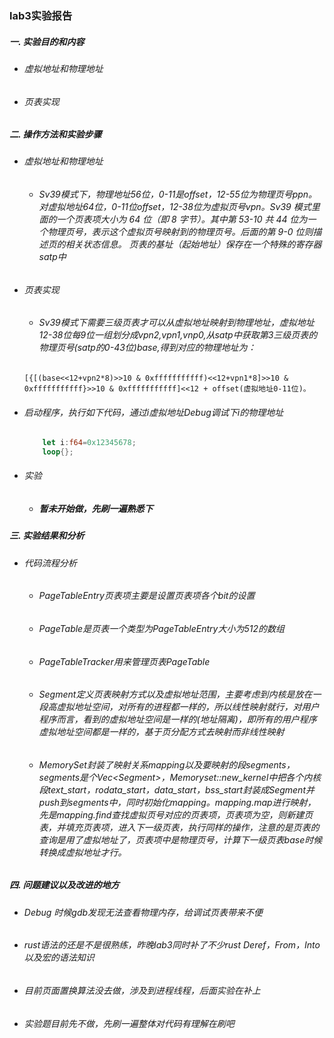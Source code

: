### lab3实验报告
 ##### 一. 实验目的和内容
  - ###### 虚拟地址和物理地址
  - ###### 页表实现
 
 ##### 二. 操作方法和实验步骤
  - ###### 虚拟地址和物理地址
    * ###### Sv39模式下，物理地址56位，0-11是offset，12-55位为物理页号ppn。对虚拟地址64位，0-11位offset，12-38位为虚拟页号vpn。Sv39 模式里面的一个页表项大小为 64 位（即 8 字节）。其中第 53-10 共 44 位为一个物理页号，表示这个虚拟页号映射到的物理页号。后面的第 9-0 位则描述页的相关状态信息。 页表的基址（起始地址）保存在一个特殊的寄存器satp中
  - ###### 页表实现
    * ###### Sv39模式下需要三级页表才可以从虚拟地址映射到物理地址，虚拟地址12-38位每9位一组划分成vpn2,vpn1,vnp0,从satp中获取第3三级页表的物理页号(satp的0-43位)base,得到对应的物理地址为：
    ```
    [{[(base<<12+vpn2*8)>>10 & 0xfffffffffff)<<12+vpn1*8]>>10 & 0xfffffffffff}>>10 & 0xfffffffffff]<<12 + offset(虚拟地址0-11位)。
    ```
  - ###### 启动程序，执行如下代码，通过i虚拟地址Debug调试下i的物理地址
    ```rust
        let i:f64=0x12345678;
        loop{};
    ```
  - ###### 实验
    * ##### 暂未开始做，先刷一遍熟悉下
 
 ##### 三. 实验结果和分析
  - ###### 代码流程分析 
      * ###### PageTableEntry页表项主要是设置页表项各个bit的设置
      * ###### PageTable是页表一个类型为PageTableEntry大小为512的数组
      * ###### PageTableTracker用来管理页表PageTable
      * ###### Segment定义页表映射方式以及虚拟地址范围，主要考虑到内核是放在一段高虚拟地址空间，对所有的进程都一样的，所以线性映射就行，对用户程序而言，看到的虚拟地址空间是一样的(地址隔离)，即所有的用户程序虚拟地址空间都是一样的，基于页分配方式去映射而非线性映射
      * ###### MemorySet封装了映射关系mapping以及要映射的段segments，segments是个Vec\<Segment\>，Memoryset::new_kernel中把各个内核段text_start，rodata_start，data_start，bss_start封装成Segment并push到segments中，同时初始化mapping。mapping.map进行映射，先是mapping.find查找虚拟页号对应的页表项，页表项为空，则新建页表，并填充页表项，进入下一级页表，执行同样的操作，注意的是页表的查询是用了虚拟地址了，页表项中是物理页号，计算下一级页表base时候转换成虚拟地址才行。

 ##### 四. 问题建议以及改进的地方
  - ###### Debug 时候gdb发现无法查看物理内存，给调试页表带来不便
  - ###### rust语法的还是不是很熟练，昨晚lab3同时补了不少rust Deref，From，Into以及宏的语法知识
  - ###### 目前页面置换算法没去做，涉及到进程线程，后面实验在补上
  - ###### 实验题目前先不做，先刷一遍整体对代码有理解在刷吧

